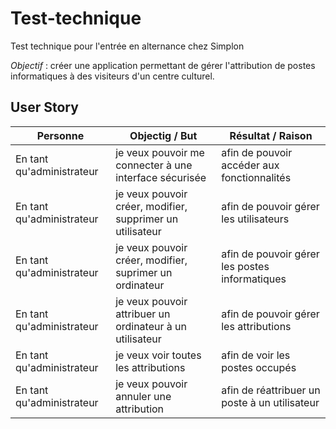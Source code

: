 # Test-technique
Test technique pour l'entrée en alternance chez Simplon

_Objectif_ : créer une application permettant de gérer l'attribution de postes informatiques à des visiteurs d'un centre culturel.

## User Story

| Personne | Objectig / But | Résultat / Raison |
| -------- | -------------- | ----------------- |
| En tant qu'administrateur | je veux pouvoir me connecter à une interface sécurisée | afin de pouvoir accéder aux fonctionnalités |
| En tant qu'administrateur | je veux pouvoir créer, modifier, supprimer un utilisateur | afin de pouvoir gérer les utilisateurs |
| En tant qu'administrateur | je veux pouvoir créer, modifier, suprimer un ordinateur | afin de pouvoir gérer les postes informatiques |
| En tant qu'administrateur | je veux pouvoir attribuer un ordinateur à un utilisateur | afin de pouvoir gérer les attributions |
| En tant qu'administrateur | je veux voir toutes les attributions | afin de voir les postes occupés |
| En tant qu'administrateur | je veux pouvoir annuler une attribution | afin de réattribuer un poste à un utilisateur |
